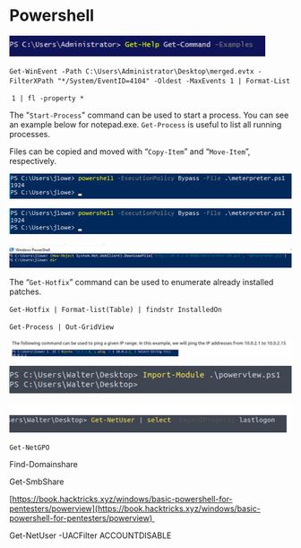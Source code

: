 # Powershell
![](Powershell/image.png)

`Get-WinEvent -Path C:\Users\Administrator\Desktop\merged.evtx -FilterXPath "*/System/EventID=4104" -Oldest -MaxEvents 1 | Format-List`

 `1 | fl -property *` 

The "`Start-Process`" command can be used to start a process. You can see an example below for notepad.exe. `Get-Process` is useful to list all running processes.

Files can be copied and moved with “`Copy-Item`” and “`Move-Item`”, respectively.

![](Powershell/epR3ovh.png)

![](Powershell/epR3ovh.png)

![](Powershell/2_image.png)

The “`Get-Hotfix`” command can be used to enumerate already installed patches.

`Get-Hotfix | Format-list(Table) | findstr InstalledOn`

`Get-Process | Out-GridView`

![](Powershell/3_image.png)

![](Powershell/28c31bddc102d52ee59be489eb60a1.jpg)

![](Powershell/4_image.png)

`Get-NetGPO`

Find-Domainshare

Get-SmbShare

[https://book.hacktricks.xyz/windows/basic-powershell-for-pentesters/powerview](https://book.hacktricks.xyz/windows/basic-powershell-for-pentesters/powerview) 

Get-NetUser -UACFilter ACCOUNTDISABLE